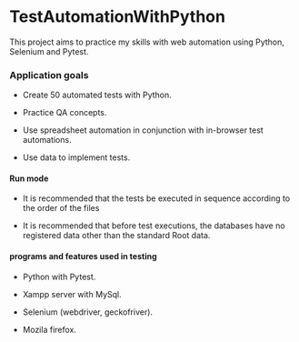 # TestAutomationWithPython

This project aims to practice my skills with web automation using Python, Selenium and Pytest.

### Application goals ####

- Create 50 automated tests with Python.

- Practice QA concepts.

- Use spreadsheet automation in conjunction with in-browser test automations.

- Use data to implement tests.

#### Run mode ####

- It is recommended that the tests be executed in sequence according to the order of the files

- It is recommended that before test executions, the databases have no registered data other than the standard Root data.

#### programs and features used in testing ####

- Python with Pytest.

- Xampp server with MySql.

- Selenium (webdriver, geckofriver).

- Mozila firefox.
